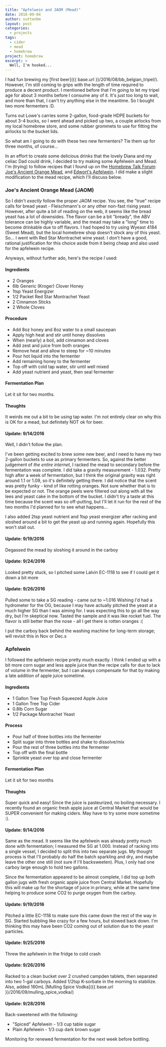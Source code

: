 ```yaml
---
title: "Apfelwein and JAOM (Mead)"
date: 2016-09-04
author: suttonbm
layout: post
categories:
  - projects
tags:
  - cider
  - mead
  - homebrew
project: homebrew
excerpt: >
  Well, I'm hooked...
---
```


I had fun brewing my [first beer]({{ base.url }}/2016/08/bb_belgian_tripel/).  However, I'm still coming to grips with the length of time required to produce a decent product.  I mentioned before that I'm going to let my tripel age for about 3 months before I consume any of it.  It's just too long to wait, and more than that, I can't try anything else in the meantime.  So I bought two more fermenters :D.

Turns out Lowe's carries some 2-gallon, food-grade HDPE buckets for about 3-4 bucks, so I went ahead and picked up two, a couple airlocks from my local homebrew store, and some rubber grommets to use for fitting the airlocks to the bucket lids.

So what am I going to do with these two new fermenters?  Tie them up for three months, of course...

In an effort to create some delicious drinks that the lovely Diana and my celiac Dad could drink, I decided to try making some Apfelwein and Mead.  I'm (trying) to follow recipes that I found up on the [Homebrew Talk Forum](http://www.homebrewtalk.com): [Joe's Ancient Orange Mead](http://fuckingyum.com/2013/12/08/jaom-joes-ancient-orange-mead/), and [Edwort's Apfelwein](http://www.homebrewtalk.com/showthread.php?t=14860).  I did make a slight modification to the mead recipe, which I'll discuss below.

### Joe's Ancient Orange Mead (JAOM)
So I didn't *exactly* follow the proper JAOM recipe.  You see, the "true" recipe calls for bread yeast - Fleischmann's or any other non-fast rising yeast.  However, after quite a bit of reading on the web, it seems like the bread yeast has a lot of downsides.  The flavor can be a bit "bready", the ABV tolerance can be highly variable, and the mead may take a "long" time to become drinkable due to off flavors.  I had hoped to try using Wyeast 4184 (Sweet Mead), but the local homebrew shop doesn't stock any of this yeast.  So... I went with Red Star Montrachet wine yeast.  I don't have a good, rational justification for this choice aside from it being cheap and also used for the apfelwein recipe.

Anyways, without further ado, here's the recipe *I* used:

#### Ingredients
  * 2 Oranges
  * 6lb Generic (Kroger) Clover Honey
  * 1tsp Yeast Energizer
  * 1/2 Packet Red Star Montrachet Yeast
  * 2 Cinnamon Sticks
  * 2 Whole Cloves

#### Procedure
  * Add 8oz honey and 8oz water to a small saucepan
  * Apply high heat and stir until honey dissolves
  * When (nearly) a boil, add cinnamon and cloves
  * Add zest and juice from both oranges
  * Remove heat and allow to steep for ~10 minutes
  * Pour hot liquid into the fermenter
  * Add remaining honey to the fermenter
  * Top off with cold tap water, stir until well mixed
  * Add yeast nutrient and yeast, then seal fermenter

#### Fermentation Plan
Let it sit for two months.

#### Thoughts
It weirds me out a bit to be using tap water.  I'm not entirely clear on why this is OK for a mead, but definitely NOT ok for beer.

#### Update: 9/14/2016
Well, I didn't follow the plan.

I've been getting excited to brew some new beer, and I need to have my two 2-gallon buckets to use as primary fermenters.  So, against the better judgement of *the entire internet*, I racked the mead to secondary before the fermentation was complete.  I did take a gravity measurement - 1.032.  Pretty high after a week of fermentation, but I think the original gravity was right around 1.1 or 1.09, so it's definitely getting there.  I did notice that the scent was pretty funky - kind of like rotting oranges.  Not sure whether that is to be expected or not.  The orange peels were filtered out along with all the lees and yeast cake in the bottom of the bucket.  I didn't try a taste at this time because the scent was so off-putting, but I'll let it run for the rest of the two months I'd planned for to see what happens...

I also added 2tsp yeast nutrient and 1tsp yeast energizer after racking and sloshed around a bit to get the yeast up and running again.  Hopefully this won't stall out.

#### Update: 9/19/2016
Degassed the mead by sloshing it around in the carboy

#### Update: 9/24/2016
Looked pretty stuck, so I pitched some Lalvin EC-1118 to see if I could get it down a bit more

#### Update: 9/26/2016
Pulled some to take a SG reading - came out to ~1.016
Wishing I'd had a hydrometer for the OG, because I may have actually pitched the yeast at a much higher SG than I was aiming for.  I was expecting this to go all the way dry, but I'm skeptical now.  Tasted the sample and it was like rocket fuel.  The flavor is still better than the nose - all I get there is rotten oranges :(

I put the carboy back behind the washing machine for long-term storage; will revisit this in Nov or Dec.s

### Apfelwein
I followed the apfelwein recipe pretty much exactly.  I think I ended up with a bit more corn sugar and less apple juice than the recipe calls for due to lack of volume in the fermenter, but I can always compensate for that by making a late addition of apple juice sometime.

#### Ingredients
  * 1 Gallon Tree Top Fresh Squeezed Apple Juice
  * 1 Gallon Tree Top Cider
  * 0.8lb Corn Sugar
  * 1/2 Package Montrachet Yeast

#### Process
  * Pour half of three bottles into the fermenter
  * Split sugar into three bottles and shake to dissolve/mix
  * Pour the rest of three bottles into the fermenter
  * Top off with the final bottle
  * Sprinkle yeast over top and close fermenter

#### Fermentation Plan
Let it sit for two months

#### Thoughts
Super quick and easy!  Since the juice is pasteurized, no boiling necessary.  I recently found an organic fresh apple juice at Central Market that would be SUPER convenient for making ciders.  May have to try some more sometime :).

#### Update: 9/14/2016
Same as the mead.  It seems like the apfelwein was already pretty much done with fermentation; I measured the SG at 1.000.  Instead of racking into a single vessel, I decided to split this into two separate jugs.  My thought process is that I'll probably do half the batch sparkling and dry, and maybe leave the other one still (not sure if I'll backsweeten).  Plus, I only had one carboy large enough to hold two gallons.

Since the fermentation appeared to be almost complete, I did top up both gallon jugs with fresh organic apple juice from Central Market.  Hopefully this will make up for the shortage of juice in primary, while at the same time helping to produce some CO2 to purge oxygen from the carboy.

#### Update: 9/19/2016
Pitched a little EC-1118 to make sure this came down the rest of the way in SG. Started bubbling like crazy for a few hours, but slowed back down.  I'm thinking this may have been CO2 coming out of solution due to the yeast particles.

#### Update: 9/25/2016
Threw the apfelwein in the fridge to cold crash

#### Update: 9/26/2016
Racked to a clean bucket over 2 crushed campden tablets, then separated into two 1-gal carboys.  Added 1/2tsp K-sorbate in the morning to stabilize.  Also, added 160mL [Mulling Spice Vodka]({{ base.url }}/2016/09/mulling_spice_vodka/)

#### Update: 9/28/2016
Back-sweetened with the following:

  * "Spiced" Apfelwein - 1/3 cup table sugar
  * Plain Apfelwein - 1/3 cup dark brown sugar

Monitoring for renewed fermentation for the next week before bottling.
